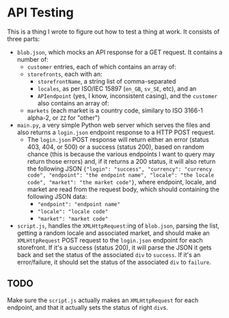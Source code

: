 # API Testing

This is a thing I wrote to figure out how to test a thing at work. It consists of three parts:

* `blob.json`, which mocks an API response for a GET request. It contains a number of:
  * `customer` entries, each of which contains an array of:
  * `storefronts`, each with an:
    * `storefrontName`, a string list of comma-separated
    * `locales`, as per ISO/IEC 15897 (`en_GB`, `sv_SE`, etc), and an
    * `APIendpoint` (yes, I know, inconsistent casing), and the `customer` also contains an array of:
  * `markets` (each market is a country code, similary to ISO 3166-1 alpha-2, or `ZZ` for "other")
* `main.py`, a very simple Python web server which serves the files and also returns a `login.json` endpoint response to a HTTP POST request.
  * The `login.json` POST response will return either an error (status 403, 404, or 500) or a success (status 200), based on random chance (this is because the various endpoints I want to query may return those errors) and, if it returns a 200 status, it will also return the following JSON `{"login": "success", "currency": "currency code", "endpoint": "the endpoint name", "locale": "the locale code", "market": "the market code"}`, where endpoint, locale, and market are read from the request body, which should containing the following JSON data:
    * `"endpoint": "endpoint name"`
    * `"locale": "locale code"`
    * `"market": "market code"`
* `script.js`, handles the `XMLHttpRequest`:ing of `blob.json`, parsing the list, getting a random locale and associated market, and should make an `XMLHttpRequest` POST request to the `login.json` endpoint for each storefront. If it's a success (status 200), it will parse the JSON it gets back and set the status of the associated `div` to `success`. If it's an error/failure, it should set the status of the associated `div` to `failure`.

## TODO

Make sure the `script.js` actually makes an `XMLHttpRequest` for each endpoint, and that it actually sets the status of right `div`s.
